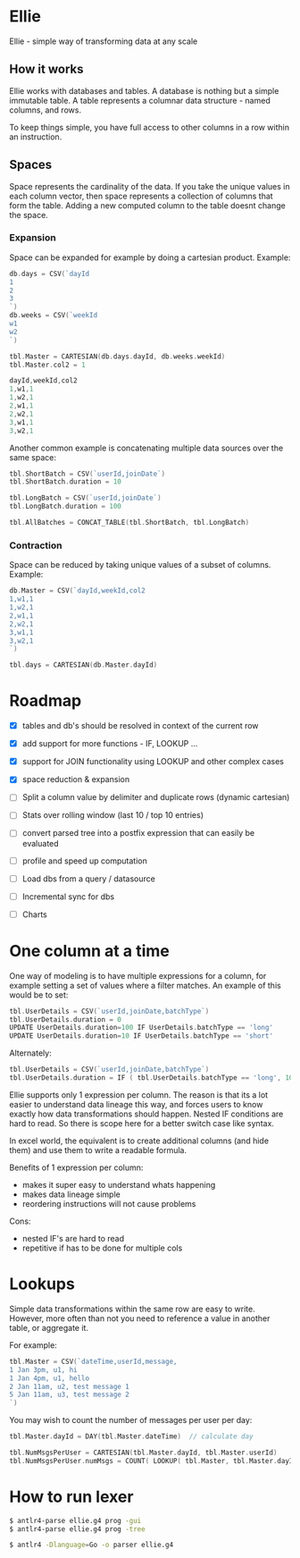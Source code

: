 # Ellie
Ellie - simple way of transforming data at any scale

## How it works
Ellie works with databases and tables. A database is nothing but a simple immutable table.
A table represents a columnar data structure - named columns, and rows.

To keep things simple, you have full access to other columns in a row within an instruction.

## Spaces
Space represents the cardinality of the data. If you take the unique values in each column vector, then space represents a collection of columns that form the table. Adding a new computed column to the table doesnt change the space.

### Expansion
Space can be expanded for example by doing a cartesian product. Example:
```go
db.days = CSV(`dayId
1
2
3
`)
db.weeks = CSV(`weekId
w1
w2
`)

tbl.Master = CARTESIAN(db.days.dayId, db.weeks.weekId)
tbl.Master.col2 = 1

dayId,weekId,col2
1,w1,1
1,w2,1
2,w1,1
2,w2,1
3,w1,1
3,w2,1
```

Another common example is concatenating multiple data sources over the same space:
```go
tbl.ShortBatch = CSV(`userId,joinDate`)
tbl.ShortBatch.duration = 10

tbl.LongBatch = CSV(`userId,joinDate`)
tbl.LongBatch.duration = 100

tbl.AllBatches = CONCAT_TABLE(tbl.ShortBatch, tbl.LongBatch)
```


### Contraction
Space can be reduced by taking unique values of a subset of columns. Example:

```go
db.Master = CSV(`dayId,weekId,col2
1,w1,1
1,w2,1
2,w1,1
2,w2,1
3,w1,1
3,w2,1
`)

tbl.days = CARTESIAN(db.Master.dayId)
```


# Roadmap
- [x] tables and db's should be resolved in context of the current row
- [x] add support for more functions - IF, LOOKUP ...
- [x] support for JOIN functionality using LOOKUP and other complex cases
- [x] space reduction & expansion
- [ ] Split a column value by delimiter and duplicate rows (dynamic cartesian)
- [ ] Stats over rolling window (last 10 / top 10 entries)
- [ ] convert parsed tree into a postfix expression that can easily be evaluated
- [ ] profile and speed up computation
- [ ] Load dbs from a query / datasource
- [ ] Incremental sync for dbs
- [ ] Charts


# One column at a time
One way of modeling is to have multiple expressions for a column, for example setting a set of values where a filter matches. An example of this would be to set:

```go
tbl.UserDetails = CSV(`userId,joinDate,batchType`)
tbl.UserDetails.duration = 0
UPDATE UserDetails.duration=100 IF UserDetails.batchType == 'long'
UPDATE UserDetails.duration=10 IF UserDetails.batchType == 'short'
```

Alternately:
```go
tbl.UserDetails = CSV(`userId,joinDate,batchType`)
tbl.UserDetails.duration = IF ( tbl.UserDetails.batchType == 'long', 100, IF ( tbl.UserDetails.batchType == 'short', 10, 0 ) )
```


Ellie supports only 1 expression per column. The reason is that its a lot easier to understand data lineage this way, and forces users to know exactly how data transformations should happen.
Nested IF conditions are hard to read. So there is scope here for a better switch case like syntax.

In excel world, the equivalent is to create additional columns (and hide them) and use them to write a readable formula.

Benefits of 1 expression per column:
- makes it super easy to understand whats happening
- makes data lineage simple
- reordering instructions will not cause problems

Cons:
- nested IF's are hard to read
- repetitive if has to be done for multiple cols


# Lookups
Simple data transformations within the same row are easy to write. However, more often than not you need to reference a value in another table, or aggregate it.

For example:
```go
tbl.Master = CSV(`dateTime,userId,message,
1 Jan 3pm, u1, hi
1 Jan 4pm, u1, hello
2 Jan 11am, u2, test message 1
5 Jan 11am, u3, test message 2
`)
```

You may wish to count the number of messages per user per day:
```go
tbl.Master.dayId = DAY(tbl.Master.dateTime)  // calculate day

tbl.NumMsgsPerUser = CARTESIAN(tbl.Master.dayId, tbl.Master.userId)
tbl.NumMsgsPerUser.numMsgs = COUNT( LOOKUP( tbl.Master, tbl.Master.dayId == tbl.NumMsgsPerUser.dayId, tbl.Master.userId == tbl.NumMsgsPerUser.userId ))
```


# How to run lexer

```bash
$ antlr4-parse ellie.g4 prog -gui
$ antlr4-parse ellie.g4 prog -tree

$ antlr4 -Dlanguage=Go -o parser ellie.g4
```

